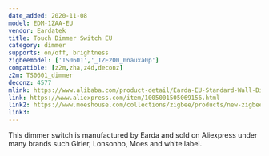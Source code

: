 ```yaml
---
date_added: 2020-11-08
model: EDM-1ZAA-EU
vendor: Eardatek
title: Touch Dimmer Switch EU
category: dimmer
supports: on/off, brightness
zigbeemodel: ['TS0601','_TZE200_0nauxa0p']
compatible: [z2m,zha,z4d,deconz]
z2m: TS0601_dimmer
deconz: 4577
mlink: https://www.alibaba.com/product-detail/Earda-EU-Standard-Wall-Dimmer-Electric_1600092367445.html
link: https://www.aliexpress.com/item/1005001505069156.html
link2: https://www.moeshouse.com/collections/zigbee/products/new-zigbee-smart-touch-light-dimmer-switch-timer-brightness-memory-smart-life-tuya-app-remote-control-work-with-alexa-google
link3: 
---
```

This dimmer switch is manufactured by Earda and sold on Aliexpress under many brands such Girier, Lonsonho, Moes and white label. 
